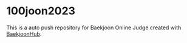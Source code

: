 # 100joon2023
This is a auto push repository for Baekjoon Online Judge created with [BaekjoonHub](https://github.com/BaekjoonHub/BaekjoonHub).

